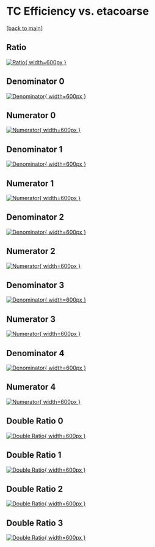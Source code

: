 # TC Efficiency vs. etacoarse

[[back to main](./)]



## Ratio

[![Ratio](../mtv/var/TC_base_0_0_eff_etacoarse.png){ width=600px }](../mtv/var/TC_base_0_0_eff_etacoarse.pdf)

## Denominator 0

[![Denominator](../mtv/den/TC_base_0_0_eff_etacoarse_den0.png){ width=600px }](../mtv/den/TC_base_0_0_eff_etacoarse_den0.pdf)

## Numerator 0

[![Numerator](../mtv/num/TC_base_0_0_eff_etacoarse_num0.png){ width=600px }](../mtv/num/TC_base_0_0_eff_etacoarse_num0.pdf)

## Denominator 1

[![Denominator](../mtv/den/TC_base_0_0_eff_etacoarse_den1.png){ width=600px }](../mtv/den/TC_base_0_0_eff_etacoarse_den1.pdf)

## Numerator 1

[![Numerator](../mtv/num/TC_base_0_0_eff_etacoarse_num1.png){ width=600px }](../mtv/num/TC_base_0_0_eff_etacoarse_num1.pdf)

## Denominator 2

[![Denominator](../mtv/den/TC_base_0_0_eff_etacoarse_den2.png){ width=600px }](../mtv/den/TC_base_0_0_eff_etacoarse_den2.pdf)

## Numerator 2

[![Numerator](../mtv/num/TC_base_0_0_eff_etacoarse_num2.png){ width=600px }](../mtv/num/TC_base_0_0_eff_etacoarse_num2.pdf)

## Denominator 3

[![Denominator](../mtv/den/TC_base_0_0_eff_etacoarse_den3.png){ width=600px }](../mtv/den/TC_base_0_0_eff_etacoarse_den3.pdf)

## Numerator 3

[![Numerator](../mtv/num/TC_base_0_0_eff_etacoarse_num3.png){ width=600px }](../mtv/num/TC_base_0_0_eff_etacoarse_num3.pdf)

## Denominator 4

[![Denominator](../mtv/den/TC_base_0_0_eff_etacoarse_den4.png){ width=600px }](../mtv/den/TC_base_0_0_eff_etacoarse_den4.pdf)

## Numerator 4

[![Numerator](../mtv/num/TC_base_0_0_eff_etacoarse_num4.png){ width=600px }](../mtv/num/TC_base_0_0_eff_etacoarse_num4.pdf)

## Double Ratio 0

[![Double Ratio](../mtv/ratio/TC_base_0_0_eff_etacoarse_ratio0.png){ width=600px }](../mtv/ratio/TC_base_0_0_eff_etacoarse_ratio0.pdf)

## Double Ratio 1

[![Double Ratio](../mtv/ratio/TC_base_0_0_eff_etacoarse_ratio1.png){ width=600px }](../mtv/ratio/TC_base_0_0_eff_etacoarse_ratio1.pdf)

## Double Ratio 2

[![Double Ratio](../mtv/ratio/TC_base_0_0_eff_etacoarse_ratio2.png){ width=600px }](../mtv/ratio/TC_base_0_0_eff_etacoarse_ratio2.pdf)

## Double Ratio 3

[![Double Ratio](../mtv/ratio/TC_base_0_0_eff_etacoarse_ratio3.png){ width=600px }](../mtv/ratio/TC_base_0_0_eff_etacoarse_ratio3.pdf)

